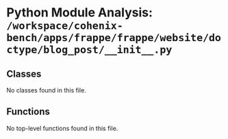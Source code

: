 # Python Module Analysis: `/workspace/cohenix-bench/apps/frappe/frappe/website/doctype/blog_post/__init__.py`

## Classes

No classes found in this file.


## Functions

No top-level functions found in this file.

